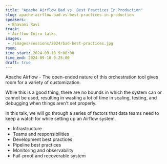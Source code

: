 ```yaml
---
title: "Apache Airflow Bad vs. Best Practices In Production"
slug: apache-airflow-bad-vs-best-practices-in-production
speakers:
 - Bhavani Ravi
track:
 - Airflow Intro talks
images:
 - /images/sessions/2024/bad-best-practices.jpg 
room: 
time_start: 2024-09-10 9:00:00
time_end: 2024-09-10 9:25:00
draft: true
---
```


Apache Airflow - The open-ended nature of this orchestration tool gives room for a variety of customization.

While this is a good thing, there are no bounds in which the system can or cannot be used, resulting in wasting a lot of time in scaling, testing, and debugging when things aren't set properly.

In this talk, we will go through a series of factors that data teams need to keep a watch for while setting up an Airflow system.

- Infrastructure 
- Teams and responsibilities
- Development best practices
- Pipeline best practices
- Monitoring and observability
- Fail-proof and recoverable system